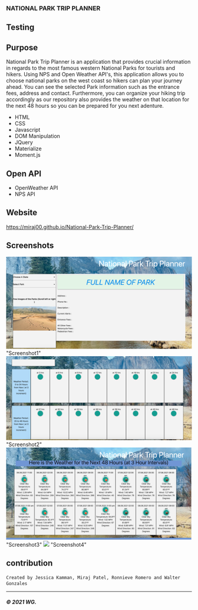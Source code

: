 ### NATIONAL PARK TRIP PLANNER

## Testing


## Purpose
National Park Trip Planner is an application that provides crucial information in regards to the most famous western National Parks for tourists and hikers. Using NPS and Open Weather API's, this application allows you to choose national parks on the west coast so hikers can plan your journey ahead.  You can see the selected Park information such as the entrance fees, address and contact. Furthermore, you can organize your hiking trip accordingly as our repository also provides the weather on that location for the next 48 hours so you can be prepared for you next adenture.

* HTML
* CSS
* Javascript
* DOM Manipulation
* JQuery
* Materialize
* Moment.js

## Open API

* OpenWeather API
* NPS API

## Website

https://miraj00.github.io/National-Park-Trip-Planner/

## Screenshots

![](Readme-images/screenshot1.PNG) "Screenshot1"
![](Readme-images/screenshot2.PNG) "Screenshot2"
![](Readme-images/screenshot3.PNG) "Screenshot3"
![](Readme-images/screenshot4.PNG) "Screenshot4"


## contribution
```
Created by Jessica Kamman, Miraj Patel, Ronnieve Romero and Walter Gonzales
```

---
##### © 2021 WG.

